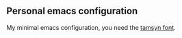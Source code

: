 
## Personal emacs configuration

My minimal emacs configuration, you need the [tamsyn font](http://www.fial.com/~scott/tamsyn-font/).
